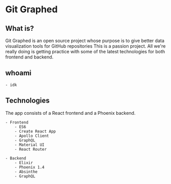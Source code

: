 # Git Graphed

## What is?

Git Graphed is an open source project whose purpose is to give better data visualization tools for GitHub repositories
This is a passion project. All we're really doing is getting practice with some of the latest technologies for both frontend and backend.

## whoami

    - idk

## Technologies

The app consists of a React frontend and a Phoenix backend.

    - Frontend
        - ES6
        - Create React App
        - Apollo Client
        - GraphQL
        - Material UI
        - React Router
    
    - Backend
        - Elixir
        - Phoenix 1.4
        - Absinthe
        - GraphQL
